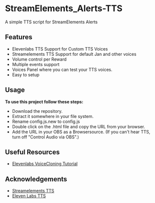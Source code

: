 # StreamElements_Alerts-TTS
A simple TTS script for StreamElements Alerts

## Features

- Elevenlabs TTS Support for Custom TTS Voices
- Streamelements TTS Support for default Jan and other voices
- Volume control per Reward
- Multiple events support
- Voices Panel where you can test your TTS voices.
- Easy to setup


## Usage
**To use this project follow these steps:**

  - Download the repository.
  - Extract it somewhere in your file system.
  - Rename config.js.new to config.js
  - Double click on the .html file and copy the URL from your browser.
  - Add the URL in your OBS as a Browsersource. (If you can't hear TTS, turn off "Control Audio via OBS".)

## Useful Resources
- [Elevenlabs VoiceCloning Tutorial](https://www.youtube.com/watch?v=oD0ADULb_2w)

## Acknowledgements

 - [Streamelements TTS](https://streamelements.com/)
 - [Eleven Labs TTS](https://beta.elevenlabs.io/)